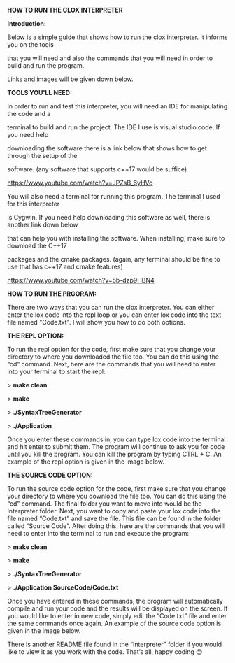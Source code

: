 **HOW TO RUN THE CLOX INTERPRETER**

**Introduction:**

Below is a simple guide that shows how to run the clox interpreter. It informs you on the tools

that you will need and also the commands that you will need in order to build and run the program.

Links and images will be given down below.

**TOOLS YOU'LL NEED:**

In order to run and test this interpreter, you will need an IDE for manipulating the code and a

terminal to build and run the project. The IDE I use is visual studio code. If you need help

downloading the software there is a link below that shows how to get through the setup of the

software. (any software that supports c++17 would be suffice)

<https://www.youtube.com/watch?v=JPZsB_6yHVo>

You will also need a terminal for running this program. The terminal I used for this interpreter

is Cygwin. If you need help downloading this software as well, there is another link down below

that can help you with installing the software. When installing, make sure to download the C++17

packages and the cmake packages. (again, any terminal should be fine to use that has c++17 and cmake features)

<https://www.youtube.com/watch?v=5b-dzp9HBN4>

**HOW TO RUN THE PRGORAM:**

There are two ways that you can run the clox interpreter. You can either enter the lox code into the repl loop or you can enter lox code into the text file named "Code.txt". I will show you how to do both options.

**THE REPL OPTION:**

To run the repl option for the code, first make sure that you change your directory to where you downloaded the file too. You can do this using the “cd” command. Next, here are the commands that you will need to enter into your terminal to start the repl:

\> **make clean**

\> **make**

\> **./SyntaxTreeGenerator**

\> **./Application**

Once you enter these commands in, you can type lox code into the terminal and hit enter to submit them. The program will continue to ask you for code until you kill the program. You can kill the program by typing CTRL + C. An example of the repl option is given in the image below.



**THE SOURCE CODE OPTION:**

To run the source code option for the code, first make sure that you change your directory to where you download the file too. You can do this using the “cd” command. The final folder you want to move into would be the Interpreter folder. Next, you want to copy and paste your lox code into the file named “Code.txt” and save the file. This file can be found in the folder called “Source Code”. After doing this, here are the commands that you will need to enter into the terminal to run and execute the program:

\> **make clean**

\> **make**

\> **./SyntaxTreeGenerator**

\> **./Application SourceCode/Code.txt**

Once you have entered in these commands, the program will automatically compile and run your code and the results will be displayed on the screen. If you would like to enter in new code, simply edit the “Code.txt” file and enter the same commands once again. An example of the source code option is given in the image below.



There is another README file found in the “Interpreter” folder if you would like to view it as you work with the code. That’s all, happy coding 😊
